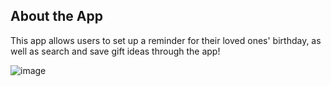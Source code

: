 ## About the App

This app allows users to set up a reminder for their loved ones' birthday, as well as search and save gift ideas through the app! 

![image](https://user-images.githubusercontent.com/84162315/177736536-64ee4700-671f-4d15-a442-dc2daf805f1d.png)

